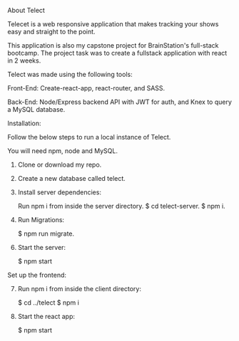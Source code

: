 About Telect

Telecet is a web responsive application that makes tracking your shows easy and straight to the point.

This application is also my capstone project for BrainStation's full-stack bootcamp.
The project task was to create a fullstack application with react in 2 weeks.

Telect was made using the following tools:

Front-End:
Create-react-app, react-router, and SASS.

Back-End:
Node/Express backend API with JWT for auth, and Knex to query a MySQL database.

Installation:

Follow the below steps to run a local instance of Telect.

You will need npm, node and MySQL.

1. Clone or download my repo.

2. Create a new database called telect.

3. Install server dependencies:

   Run npm i from inside the server directory.
   $ cd telect-server.
   $ npm i.

4. Run Migrations:

   $ npm run migrate.

<!-- 5. env  -->

6. Start the server:

   $ npm start

Set up the frontend:

7. Run npm i from inside the client directory:

   $ cd ../telect
   $ npm i

8. Start the react app:

   $ npm start
